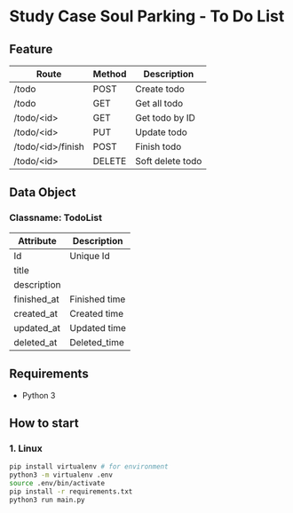 # Study Case Soul Parking - To Do List

## Feature

| Route             	| Method 	| Description      	|
|-------------------	|--------	|------------------	|
| /todo             	| POST   	| Create todo      	|
| /todo             	| GET    	| Get all todo     	|
| /todo/\<id>        	| GET    	| Get todo by ID   	|
| /todo/\<id>        	| PUT    	| Update todo      	|
| /todo/\<id>/finish 	| POST   	| Finish todo      	|
| /todo/\<id>        	| DELETE 	| Soft delete todo 	|

## Data Object
### Classname: TodoList

| Attribute   	| Description   	|
|-------------	|---------------	|
| Id          	| Unique Id     	|
| title       	|               	|
| description 	|               	|
| finished_at 	| Finished time 	|
| created_at  	| Created time  	|
| updated_at  	| Updated time  	|
| deleted_at  	| Deleted_time  	|


## Requirements
- Python 3

## How to start
### 1. Linux
```bash 
pip install virtualenv # for environment
python3 -m virtualenv .env
source .env/bin/activate
pip install -r requirements.txt
python3 run main.py
```